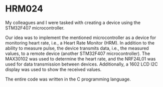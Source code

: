 # HRM024
My colleagues and I were tasked with creating a device using the STM32F407 microcontroller. 

Our idea was to implement the mentioned microcontroller as a device for monitoring heart rate, i.e., a Heart Rate Monitor (HRM). In addition to the ability to measure pulse, the device transmits data, i.e., the measured values, to a remote device (another STM32F407 microcontroller). The MAX30102 was used to determine the heart rate, and the NRF24L01 was used for data transmission between devices. Additionally, a 1602 LCD I2C display was used to show the received values. 

The entire code was written in the C programming language.

